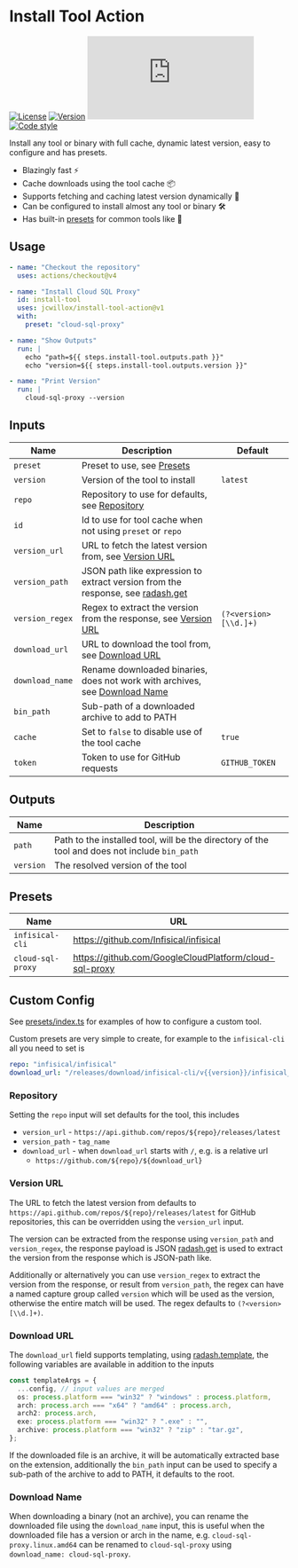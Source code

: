 # Install Tool Action

[![License](https://img.shields.io/github/license/jcwillox/install-tool-action?style=flat-square)](https://github.com/jcwillox/install-tool-action/blob/main/LICENSE)
[![Version](https://img.shields.io/github/v/release/jcwillox/install-tool-action?style=flat-square)](https://github.com/jcwillox/install-tool-action/releases)
[![Size](https://img.shields.io/github/size/jcwillox/install-tool-action/dist%2Findex.js?branch=main&style=flat-square)](dist/index.js)
[![Code style](https://img.shields.io/badge/code_style-biome-60a5fa?style=flat-square)](https://biomejs.dev)

Install any tool or binary with full cache, dynamic latest version, easy to configure and has presets.

- Blazingly fast ⚡
- Cache downloads using the tool cache 📦
- Supports fetching and caching latest version dynamically 🚀
- Can be configured to install almost any tool or binary 🛠️
- Has built-in [presets](#presets) for common tools like 🧰

## Usage

```yaml
- name: "Checkout the repository"
  uses: actions/checkout@v4

- name: "Install Cloud SQL Proxy"
  id: install-tool
  uses: jcwillox/install-tool-action@v1
  with:
    preset: "cloud-sql-proxy"

- name: "Show Outputs"
  run: |
    echo "path=${{ steps.install-tool.outputs.path }}"
    echo "version=${{ steps.install-tool.outputs.version }}"

- name: "Print Version"
  run: |
    cloud-sql-proxy --version
```

## Inputs

| Name            | Description                                                                                                                      | Default               |
| --------------- | -------------------------------------------------------------------------------------------------------------------------------- | --------------------- |
| `preset`        | Preset to use, see [Presets](#presets)                                                                                           |                       |
| `version`       | Version of the tool to install                                                                                                   | `latest`              |
| `repo`          | Repository to use for defaults, see [Repository](#repository)                                                                    |                       |
| `id`            | Id to use for tool cache when not using `preset` or `repo`                                                                       |                       |
| `version_url`   | URL to fetch the latest version from, see [Version URL](#version-url)                                                            |                       |
| `version_path`  | JSON path like expression to extract version from the response, see [radash.get](https://radash-docs.vercel.app/docs/object/get) |                       |
| `version_regex` | Regex to extract the version from the response, see [Version URL](#version-url)                                                  | `(?<version>[\\d.]+)` |
| `download_url`  | URL to download the tool from, see [Download URL](#download-url)                                                                 |                       |
| `download_name` | Rename downloaded binaries, does not work with archives, see [Download Name](#download-name)                                     |                       |
| `bin_path`      | Sub-path of a downloaded archive to add to PATH                                                                                  |                       |
| `cache`         | Set to `false` to disable use of the tool cache                                                                                  | `true`                |
| `token`         | Token to use for GitHub requests                                                                                                 | `GITHUB_TOKEN`        |

## Outputs

| Name      | Description                                                                                   |
| --------- | --------------------------------------------------------------------------------------------- |
| `path`    | Path to the installed tool, will be the directory of the tool and does not include `bin_path` |
| `version` | The resolved version of the tool                                                              |

## Presets

| Name              | URL                                                    |
| ----------------- | ------------------------------------------------------ |
| `infisical-cli`   | https://github.com/Infisical/infisical                 |
| `cloud-sql-proxy` | https://github.com/GoogleCloudPlatform/cloud-sql-proxy |

## Custom Config

See [presets/index.ts](src/presets/index.ts) for examples of how to configure a custom tool.

Custom presets are very simple to create, for example to the `infisical-cli` all you need to set is

```yaml
repo: "infisical/infisical"
download_url: "/releases/download/infisical-cli/v{{version}}/infisical_{{version}}_{{os}}_{{arch}}.{{archive}}"
```

### Repository

Setting the `repo` input will set defaults for the tool, this includes

- `version_url` - `https://api.github.com/repos/${repo}/releases/latest`
- `version_path` - `tag_name`
- `download_url` - when `download_url` starts with `/`, e.g. is a relative url
  - `https://github.com/${repo}/${download_url}`

### Version URL

The URL to fetch the latest version from defaults to `https://api.github.com/repos/${repo}/releases/latest` for GitHub repositories, this can be overridden using the `version_url` input.

The version can be extracted from the response using `version_path` and `version_regex`, the response payload is JSON [radash.get](https://radash-docs.vercel.app/docs/object/get) is used to extract the version from the response which is JSON-path like.

Additionally or alternatively you can use `version_regex` to extract the version from the response, or result from `version_path`, the regex can have a named capture group called `version` which will be used as the version, otherwise the entire match will be used. The regex defaults to `(?<version>[\\d.]+)`.

### Download URL

The `download_url` field supports templating, using [radash.template](https://radash-docs.vercel.app/docs/string/template), the following variables are available in addition to the inputs

```ts
const templateArgs = {
  ...config, // input values are merged
  os: process.platform === "win32" ? "windows" : process.platform,
  arch: process.arch === "x64" ? "amd64" : process.arch,
  arch2: process.arch,
  exe: process.platform === "win32" ? ".exe" : "",
  archive: process.platform === "win32" ? "zip" : "tar.gz",
};
```

If the downloaded file is an archive, it will be automatically extracted base on the extension, additionally the `bin_path` input can be used to specify a sub-path of the archive to add to PATH, it defaults to the root.

### Download Name

When downloading a binary (not an archive), you can rename the downloaded file using the `download_name` input, this is useful when the downloaded file has a version or arch in the name, e.g. `cloud-sql-proxy.linux.amd64` can be renamed to `cloud-sql-proxy` using `download_name: cloud-sql-proxy`.
